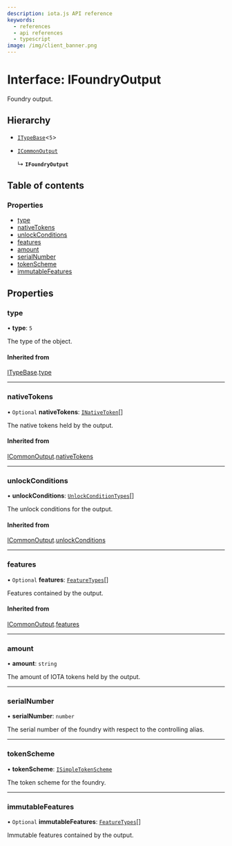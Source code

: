 ```yaml
---
description: iota.js API reference
keywords:
  - references
  - api references
  - typescript
image: /img/client_banner.png
---
```


# Interface: IFoundryOutput

Foundry output.

## Hierarchy

- [`ITypeBase`](ITypeBase.md)<`5`\>

- [`ICommonOutput`](ICommonOutput.md)

  ↳ **`IFoundryOutput`**

## Table of contents

### Properties

- [type](IFoundryOutput.md#type)
- [nativeTokens](IFoundryOutput.md#nativetokens)
- [unlockConditions](IFoundryOutput.md#unlockconditions)
- [features](IFoundryOutput.md#features)
- [amount](IFoundryOutput.md#amount)
- [serialNumber](IFoundryOutput.md#serialnumber)
- [tokenScheme](IFoundryOutput.md#tokenscheme)
- [immutableFeatures](IFoundryOutput.md#immutablefeatures)

## Properties

### type

• **type**: `5`

The type of the object.

#### Inherited from

[ITypeBase](ITypeBase.md).[type](ITypeBase.md#type)

---

### nativeTokens

• `Optional` **nativeTokens**: [`INativeToken`](INativeToken.md)[]

The native tokens held by the output.

#### Inherited from

[ICommonOutput](ICommonOutput.md).[nativeTokens](ICommonOutput.md#nativetokens)

---

### unlockConditions

• **unlockConditions**: [`UnlockConditionTypes`](../api_ref.md#unlockconditiontypes)[]

The unlock conditions for the output.

#### Inherited from

[ICommonOutput](ICommonOutput.md).[unlockConditions](ICommonOutput.md#unlockconditions)

---

### features

• `Optional` **features**: [`FeatureTypes`](../api_ref.md#featuretypes)[]

Features contained by the output.

#### Inherited from

[ICommonOutput](ICommonOutput.md).[features](ICommonOutput.md#features)

---

### amount

• **amount**: `string`

The amount of IOTA tokens held by the output.

---

### serialNumber

• **serialNumber**: `number`

The serial number of the foundry with respect to the controlling alias.

---

### tokenScheme

• **tokenScheme**: [`ISimpleTokenScheme`](ISimpleTokenScheme.md)

The token scheme for the foundry.

---

### immutableFeatures

• `Optional` **immutableFeatures**: [`FeatureTypes`](../api_ref.md#featuretypes)[]

Immutable features contained by the output.
